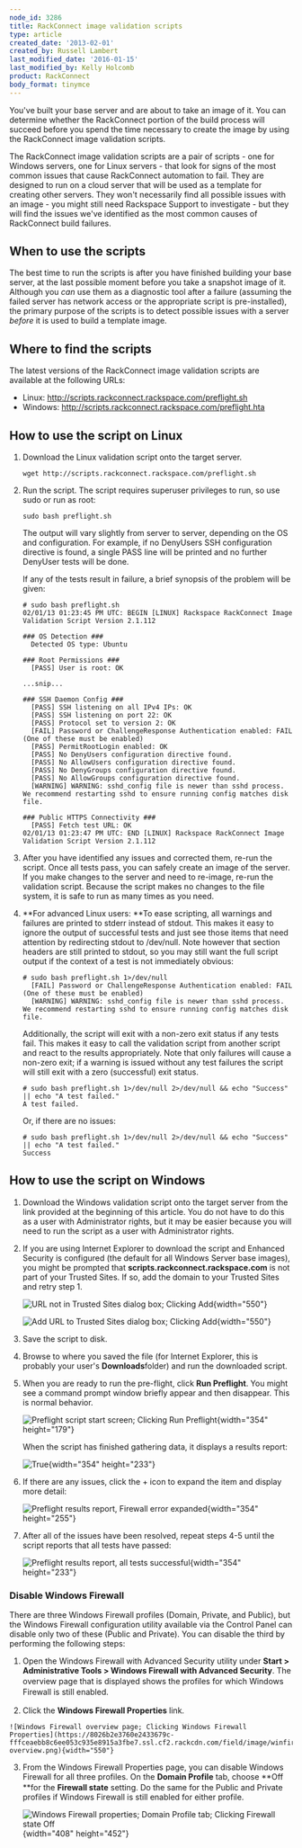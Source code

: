 ```yaml
---
node_id: 3286
title: RackConnect image validation scripts
type: article
created_date: '2013-02-01'
created_by: Russell Lambert
last_modified_date: '2016-01-15'
last_modified_by: Kelly Holcomb
product: RackConnect
body_format: tinymce
---
```


You've built your base server and are about to take an image of it. You
can determine whether the RackConnect portion of the build process will
succeed before you spend the time necessary to create the image by using
the RackConnect image validation scripts.

The RackConnect image validation scripts are a pair of scripts - one for
Windows servers, one for Linux servers - that look for signs of the most
common issues that cause RackConnect automation to fail. They are
designed to run on a cloud server that will be used as a template for
creating other servers. They won't necessarily find all possible issues
with an image - you might still need Rackspace Support to investigate -
but they will find the issues we've identified as the most common causes
of RackConnect build failures.

When to use the scripts
-----------------------

The best time to run the scripts is after you have finished building
your base server, at the last possible moment before you take a snapshot
image of it. Although you *can* use them as a diagnostic tool after a
failure (assuming the failed server has network access or the
appropriate script is pre-installed), the primary purpose of the scripts
is to detect possible issues with a server *before* it is used to build
a template image.

Where to find the scripts
-------------------------

The latest versions of the RackConnect image validation scripts are
available at the following URLs:

-   Linux: <http://scripts.rackconnect.rackspace.com/preflight.sh>
-   Windows: <http://scripts.rackconnect.rackspace.com/preflight.hta>

How to use the script on Linux
------------------------------

1.  Download the Linux validation script onto the target server.

        wget http://scripts.rackconnect.rackspace.com/preflight.sh

2.  Run the script. The script requires superuser privileges to run, so
    use sudo or run as root:

        sudo bash preflight.sh

    The output will vary slightly from server to server, depending on
    the OS and configuration.  For example, if no DenyUsers SSH
    configuration directive is found, a single PASS line will be printed
    and no further DenyUser tests will be done.

    If any of the tests result in failure, a brief synopsis of the
    problem will be given:

        # sudo bash preflight.sh
        02/01/13 01:23:45 PM UTC: BEGIN [LINUX] Rackspace RackConnect Image Validation Script Version 2.1.112

        ### OS Detection ###
          Detected OS type: Ubuntu

        ### Root Permissions ###
          [PASS] User is root: OK

        ...snip...

        ### SSH Daemon Config ###
          [PASS] SSH listening on all IPv4 IPs: OK
          [PASS] SSH listening on port 22: OK
          [PASS] Protocol set to version 2: OK
          [FAIL] Password or ChallengeResponse Authentication enabled: FAIL (One of these must be enabled)
          [PASS] PermitRootLogin enabled: OK
          [PASS] No DenyUsers configuration directive found.
          [PASS] No AllowUsers configuration directive found.
          [PASS] No DenyGroups configuration directive found.
          [PASS] No AllowGroups configuration directive found.
          [WARNING] WARNING: sshd_config file is newer than sshd process.  We recommend restarting sshd to ensure running config matches disk file.

        ### Public HTTPS Connectivity ###
          [PASS] Fetch test URL: OK
        02/01/13 01:23:47 PM UTC: END [LINUX] Rackspace RackConnect Image Validation Script Version 2.1.112

3.  After you have identified any issues and corrected them, re-run the
    script. Once all tests pass, you can safely create an image of the
    server. If you make changes to the server and need to re-image,
    re-run the validation script. Because the script makes no changes to
    the file system, it is safe to run as many times as you need.

4.  **For advanced Linux users: **To ease scripting, all warnings and
    failures are printed to stderr instead of stdout. This makes it easy
    to ignore the output of successful tests and just see those items
    that need attention by redirecting stdout to /dev/null. Note however
    that section headers are still printed to stdout, so you may still
    want the full script output if the context of a test is not
    immediately obvious:

        # sudo bash preflight.sh 1>/dev/null
          [FAIL] Password or ChallengeResponse Authentication enabled: FAIL (One of these must be enabled)
          [WARNING] WARNING: sshd_config file is newer than sshd process.  We recommend restarting sshd to ensure running config matches disk file.

    Additionally, the script will exit with a non-zero exit status if
    any tests fail.  This makes it easy to call the validation script
    from another script and react to the results appropriately.  Note
    that only failures will cause a non-zero exit; if a warning is
    issued without any test failures the script will still exit with a
    zero (successful) exit status.

        # sudo bash preflight.sh 1>/dev/null 2>/dev/null && echo "Success" || echo "A test failed."
        A test failed.

    Or, if there are no issues:

        # sudo bash preflight.sh 1>/dev/null 2>/dev/null && echo "Success" || echo "A test failed."
        Success

How to use the script on Windows
--------------------------------

1.  Download the Windows validation script onto the target server from
    the link provided at the beginning of this article. You do not have
    to do this as a user with Administrator rights, but it may be easier
    because you will need to run the script as a user with
    Administrator rights.

2.  If you are using Internet Explorer to download the script and
    Enhanced Security is configured (the default for all Windows Server
    base images), you might be prompted that
    **scripts.rackconnect.rackspace.com** is not part of your Trusted
    Sites. If so, add the domain to your Trusted Sites and retry step 1.

    ![URL not in Trusted Sites dialog box; Clicking
    Add](https://8026b2e3760e2433679c-fffceaebb8c6ee053c935e8915a3fbe7.ssl.cf2.rackcdn.com/field/image/winpreflight-download2-1.png){width="550"}

    ![Add URL to Trusted Sites dialog box; Clicking
    Add](https://8026b2e3760e2433679c-fffceaebb8c6ee053c935e8915a3fbe7.ssl.cf2.rackcdn.com/field/image/winpreflight-download2-2.png){width="550"}

3.  Save the script to disk.

4.  Browse to where you saved the file (for Internet Explorer, this is
    probably your user's **Downloads**folder) and run the
    downloaded script.

5.  When you are ready to run the pre-flight, click **Run Preflight**.
    You might see a command prompt window briefly appear and
    then disappear. This is normal behavior.

    ![Preflight script start screen; Clicking Run
    Preflight](https://8026b2e3760e2433679c-fffceaebb8c6ee053c935e8915a3fbe7.ssl.cf2.rackcdn.com/field/image/winpreflight-start.png){width="354"
    height="179"}

    When the script has finished gathering data, it displays a results
    report:

    ![
    True](https://8026b2e3760e2433679c-fffceaebb8c6ee053c935e8915a3fbe7.ssl.cf2.rackcdn.com/field/image/winpreflight-fail.png){width="354"
    height="233"}

6.  If there are any issues, click the + icon to expand the item and
    display more detail:

    ![Preflight results report, Firewall error
    expanded](https://8026b2e3760e2433679c-fffceaebb8c6ee053c935e8915a3fbe7.ssl.cf2.rackcdn.com/field/image/winpreflight-fail-expanded.png){width="354"
    height="255"}

7.  After all of the issues have been resolved, repeat steps 4-5 until
    the script reports that all tests have passed:

    ![Preflight results report, all tests
    successful](https://8026b2e3760e2433679c-fffceaebb8c6ee053c935e8915a3fbe7.ssl.cf2.rackcdn.com/field/image/winpreflight-success.png){width="354"
    height="233"}

### Disable Windows Firewall

There are three Windows Firewall profiles (Domain, Private, and Public),
but the Windows Firewall configuration utility available via the Control
Panel can disable only two of these (Public and Private). You can
disable the third by performing the following steps:

1.  Open the Windows Firewall with Advanced Security utility under
    **Start &gt; Administrative Tools &gt; Windows Firewall with
    Advanced Security**.
    <span style="line-height: 18.9091px;">The overview page that is
    displayed shows the profiles for which Windows Firewall is still
    enabled. </span>

2.   Click the **Windows Firewall Properties** link.

    ![Windows Firewall overview page; Clicking Windows Firewall
    Properties](https://8026b2e3760e2433679c-fffceaebb8c6ee053c935e8915a3fbe7.ssl.cf2.rackcdn.com/field/image/winfirewall-overview.png){width="550"}

3.  From the Windows Firewall Properties page, you can disable Windows
    Firewall for all three profiles. <span
    style="line-height: 18.9091px;">On the </span>**Domain
    Profile**<span style="line-height: 18.9091px;"> tab, c</span>hoose
    **Off **for the **Firewall state** setting. Do the same for the
    Public and Private profiles if Windows Firewall is still enabled for
    either profile.

    ![Windows Firewall properties; Domain Profile tab; Clicking Firewall
    state
    Off](https://8026b2e3760e2433679c-fffceaebb8c6ee053c935e8915a3fbe7.ssl.cf2.rackcdn.com/field/image/winfirewall-domainoff.png){width="408"
    height="452"}




